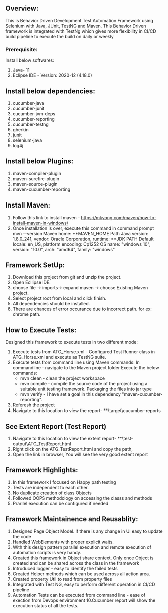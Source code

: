 
## Overview:
This is Behavior Driven Development Test Automation Framework using Selenium with Java, JUnit, TestNG and Maven.
This Behavior Driven framework is integrated with TestNg which gives more flexibility in CI/CD build pipeline to execute the build on daily or weekly

### Prerequisite:
Install below softwares:
1. Java- 11
2. Eclipse IDE - Version: 2020-12 (4.18.0)

## Install below dependencies:
1. cucumber-java
2. cucumber-junit
3. cucumber-jvm-deps
4. cucumber-reporting
5. cucumber-testng
6. gherkin
7. junit
8. selenium-java
9. log4j
	
## Install below Plugins:
1. maven-compiler-plugin
2. maven-surefire-plugin
3. maven-source-plugin
4. maven-cucumber-reporting

## Install Maven:
   1. Follow this link to install maven - https://mkyong.com/maven/how-to-install-maven-in-windows/
   2. Once installation is over, execute this command in command prompt mvn --version 
      Maven home: **MAVEN_HOME Path
	  Java version: 1.8.0_241, vendor: Oracle Corporation, runtime: **JDK PATH
	  Default locale: en_US, platform encoding: Cp1252
	  OS name: "windows 10", version: "10.0", arch: "amd64", family: "windows"

## Framework SetUp:
1. Download this project from git and unzip the project.
2. Open Ecllipse IDE.
3. choose file -> imports-> expand maven -> choose Existing Maven project.
4. Select project root from local and click finish.
5. All dependencies should be installed.
6. There are chances of error occurance due to incorrect path. for ex: chrome path.

## How to Execute Tests:
Designed this framework to execute tests in two different mode:
1. Execute tests from ATG_Horse.xml - 
    Configured Test Runner class in ATG_Horse.xml and execute as TestNG suite.
2. Execute tests from command line using Maven commands:
   In commandline - navigate to the Maven project folder
   Execute the below commands:
    -  mvn clean - clean the project workspace 
	-  mvn compile - compile the source code of the project using a suitable unit testing framework. Packaging the files into jar type
	-  mvn verify - I have set a goal in this dependency "maven-cucumber-reporting". 
3.   Referesh the project
4. Navigate to this location to view the report- **\target\cucumber-reports


## See Extent Report (Test Report)
1. Navigate to this location to view the extent report- **\test-output\ATG_TestReport.html 
2. Right click on the ATG_TestReport.html and copy the path,
3. Open the link in browser, You will see the very good extent report

	
## Framework Highlights:
1. In this framework I focused on Happy path testing
2. Tests are independent to each other.
3. No duplicate creation of class Objects
4. Followed OOPS methodology on accessing the classs and methods
5. Prarllel execution can be configured if needed

## Framework Maintainence and Reusablity:
1. Designed Page Object Model. if there is any change in UI easy to update the code
2. Handled WebElements with proper explicit waits.
3. With this design pattern parallel execution and remote execution of automation scripts is very handy.
4. Created this framework in Object share context. Only once Object is created and can be shared across the class in the framework
5. Introduced logger - easy to identify the failed tests
6. Created Helper methods which can be used across all action area.
7. Created property Util to read from property files
8. Integrated with Test NG, easy to perform different operation in CI/CD pipeline
9. Automation Tests can be executed from command line - ease of exection from Devops environment
10.Cucumber report will show the execution status of all the tests.























